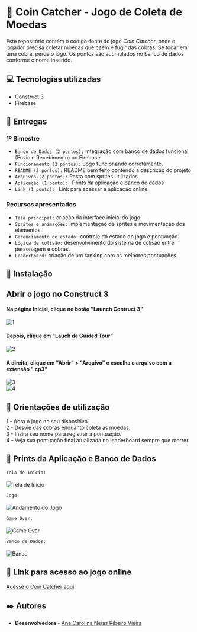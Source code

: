 # 🐍 Coin Catcher - Jogo de Coleta de Moedas

Este repositório contém o código-fonte do jogo *Coin Catcher*, onde o jogador precisa coletar moedas que caem e fugir das cobras. Se tocar em uma cobra, perde o jogo. Os pontos são acumulados no banco de dados conforme o nome inserido.

## 💻 Tecnologias utilizadas

- Construct 3
- Firebase

## 📑 Entregas

### 1º Bimestre

- `Banco de Dados (2 pontos):` Integração com banco de dados funcional (Envio e Recebimento) no Firebase.
- `Funcionamento (2 pontos):` Jogo funcionando corretamente.
- `README (2 pontos):` README bem feito contendo a descrição do projeto
- `Arquivos (2 pontos):` Pasta com sprites utilizados
- `Aplicação (1 ponto): ` Prints da aplicação e banco de dados
- `Link (1 ponto): ` Link para acessar a aplicação online


### Recursos apresentados
- `Tela principal:` criação da interface inicial do jogo.
- `Sprites e animações:` implementação de sprites e movimentação dos elementos.
- `Gerenciamento de estado:` controle do estado do jogo e pontuação.
- `Lógica de colisão:` desenvolvimento do sistema de colisão entre personagem e cobras.
- `Leaderboard:` criação de um ranking com as melhores pontuações.

## 🔧 Instalação

## Abrir o jogo no Construct 3
#### Na página Inicial, clique no botão "Launch Contruct 3"

![1](https://github.com/carosla/Jogo_FujaDaCobra/blob/main/Etapas/1%20Etapa.png)

#### Depois, clique em "Lauch de Guided Tour"

![2](https://github.com/carosla/Jogo_FujaDaCobra/blob/main/Etapas/2%20Etapa.png)

#### A direita, clique em "Abrir" > "Arquivo" e escolha o arquivo com a extensão ".cp3"

![3](https://github.com/carosla/Jogo_FujaDaCobra/blob/main/Etapas/3%20Etapa.png) \
![4](https://github.com/carosla/Jogo_FujaDaCobra/blob/main/Etapas/c3p.png)

## 🔎 Orientações de utilização

1 - Abra o jogo no seu dispositivo.\
2 - Desvie das cobras enquanto coleta as moedas.\
3 - Insira seu nome para registrar a pontuação.\
4 - Veja sua pontuação final atualizada no leaderboard sempre que morrer.

## 📸 Prints da Aplicação e Banco de Dados
`Tela de Início:`\
\
![Tela de Início](https://github.com/carosla/Jogo_FujaDaCobra/blob/main/Prints/Aplicação/Tela%20de%20Inicio.png)

`Jogo:`\
\
![Andamento do Jogo](https://github.com/carosla/Jogo_FujaDaCobra/blob/main/Prints/Aplicação/Jogo.png)

`Game Over:`\
\
![Game Over](https://github.com/carosla/Jogo_FujaDaCobra/blob/main/Prints/Aplicação/Game%20Over.png)

`Banco de Dados:`\
\
![Banco](https://github.com/carosla/Jogo_FujaDaCobra/blob/main/Prints/Banco%20de%20Dados/Dados%20no%20Firebase.png)


## 🔗 Link para acesso ao jogo online

[Acesse o Coin Catcher aqui](https://coin-catcher-game.vercel.app/)


## ✒️ Autores

- **Desenvolvedora** - [Ana Carolina Neias Ribeiro Vieira](https://www.linkedin.com/in/anacarolinaneias/)

